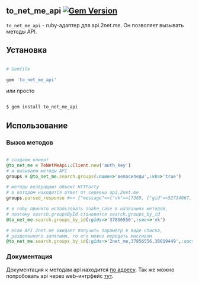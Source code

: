## to_net_me_api [![Gem Version](https://badge.fury.io/rb/to_net_me_api.png)](http://badge.fury.io/rb/to_net_me_api)





`to_net_me_api` - ruby-адаптер для api.2net.me. Он позволяет вызывать методы API.



## Установка



``` ruby

# Gemfile

gem 'to_net_me_api'

```



или просто



``` sh

$ gem install to_net_me_api

```



## Использование



### Вызов методов



``` ruby

# создаем клиент
@to_net_me = ToNetMeApi::Client.new('auth_key')
# и вызываем методы API
groups = @to_net_me.search.groups(:name=>'велосипеды',:vk=>'true')

# методы возвращают объект HTTParty 
# в котором находится ответ от сервека api.2net.me
groups.parsed_response #=> {"message"=>{"vk"=>[7389, {"gid"=>52734067, "name"=>"Велосипеды"....

# в ruby принято использовать snake_case в названиях методов,
# поэтому search.groupsById становится search.groups_by_id
@to_net_me.search.groups_by_id(:gids=>'37856556',:soc=>'vk')

# если API 2net.me ожидает получить параметр в виде списка,
# разделенного запятыми, то его можно передать массивом
@to_net_me.search.groups_by_id(:gids=>'2net_me,37856556,38019449',:soc=>'vk')
```
### Документация

Документация к методам api находится [по адресу](http://api.2net.me/index/info).
Так же можно попробовать api через web-интрфейс [тут](http://api.2net.me/index).

